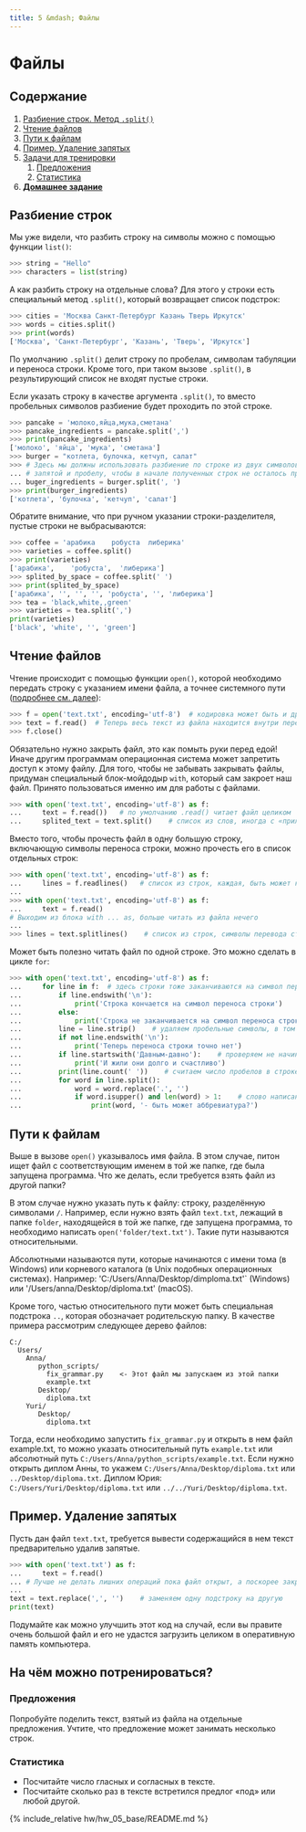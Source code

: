 ```yaml
---
title: 5 &mdash; Файлы
---
```


# Файлы

## Содержание

1. [Разбиение строк. Метод `.split()`](#разбиение-строк)
1. [Чтение файлов](#чтение-файлов)
1. [Пути к файлам](#пути-к-файлам)
1. [Пример. Удаление запятых](#пример-удаление-запятых)
1. [Задачи для тренировки](#на-чём-можно-потренироваться)
    1. [Предложения](#предложения)
    1. [Статистика](#статистика)
2. [**Домашнее задание**](#домашнее-задание)


## Разбиение строк

Мы уже видели, что разбить строку на символы можно с помощью функции `list()`:

```python
>>> string = "Hello"
>>> characters = list(string)
```

А как разбить строку на отдельные слова? Для этого у строки есть специальный метод `.split()`, который возвращает список подстрок:

```python
>>> cities = 'Москва Санкт-Петербург Казань Тверь Иркутск'
>>> words = cities.split()
>>> print(words)
['Москва', 'Санкт-Петербург', 'Казань', 'Тверь', 'Иркутск']
```

По умолчанию `.split()` делит строку по пробелам, символам табуляции и переноса строки.
Кроме того, при таком вызове `.split()`, в результирующий список не входят пустые строки.

Если указать строку в качестве аргумента `.split()`, то вместо пробельных символов разбиение будет проходить по этой строке.

```python
>>> pancake = 'молоко,яйца,мука,сметана'
>>> pancake_ingredients = pancake.split(',')
>>> print(pancake_ingredients)
['молоко', 'яйца', 'мука', 'сметана']
>>> burger = "котлета, булочка, кетчуп, салат"
>>> # Здесь мы должны использовать разбиение по строке из двух символов:
... # запятой и пробелу, чтобы в начале полученных строк не осталось пробелов:
... buger_ingredients = burger.split(', ')
>>> print(burger_ingredients)
['котлета', 'булочка', 'кетчуп', 'салат']
```

Обратите внимание, что при ручном указании строки-разделителя, пустые строки не выбрасываются:

```python
>>> coffee = 'арабика    робуста  либерика'
>>> varieties = coffee.split()
>>> print(varieties)
['арабика',    'робуста',  'либерика']
>>> splited_by_space = coffee.split(' ')
>>> print(splited_by_space)
['арабика', '', '', '', 'робуста', '', 'либерика']
>>> tea = 'black,white,,green'
>>> varieties = tea.split(',')
print(varieties)
['black', 'white', '', 'green']
```

## Чтение файлов

Чтение происходит с помощью функции `open()`, которой необходимо передать строку с указанием имени файла, а точнее системного пути ([подробнее см. далее](#Пути-к-файлам)):

```python
>>> f = open('text.txt', encoding='utf-8')  # кодировка может быть и другой, но с UTF-8 работать приятнее
>>> text = f.read()  # Теперь весь текст из файла находится внутри переменной text
>>> f.close()
```

Обязательно нужно закрыть файл, это как помыть руки перед едой! Иначе другим программам операционная система может запретить доступ к этому файлу. Для того, чтобы не забывать закрывать файлы, придуман специальный блок-мойдодыр `with`, который сам закроет наш файл. Принято пользоваться именно им для работы с файлами.

```python
>>> with open('text.txt', encoding='utf-8') as f:
...     text = f.read())   # по умолчанию .read() читает файл целиком
...     splited_text = text.split()    # список из слов, иногда с «прилипшими» знаками препинания
```

Вместо того, чтобы прочесть файл в одну большую строку, включающую символы переноса строки, можно прочесть его в список отдельных строк:

```python
>>> with open('text.txt', encoding='utf-8') as f:
...     lines = f.readlines()   # список из строк, каждая, быть может кроме последней, заканчивается символом переноса строки
...
>>> with open('text.txt', encoding='utf-8') as f:
...     text = f.read()
# Выходим из блока with ... as, больше читать из файла нечего
...
>>> lines = text.splitlines()    # список из строк, символы перевода строки отброшены
```

Может быть полезно читать файл по одной строке. Это можно сделать в цикле `for`:

```python
>>> with open('text.txt', encoding='utf-8') as f:
...     for line in f:  # здесь строки тоже заканчиваются на символ переноса строки
...         if line.endswith('\n'):
...             print('Строка кончается на символ переноса строки')
...         else:
...             print('Строка не заканчивается на символ переноса строки')
...         line = line.strip()    # удаляем пробельные символы, в том числе перенос строки, сначала и сконца строки
...         if not line.endswith('\n'):
...             print('Теперь переноса строки точно нет')
...         if line.startswith('Давным-давно'):    # проверяем не начинается ли строка с данной строки
...             print('И жили они долго и счастливо')
...         print(line.count(' '))    # считаем число пробелов в строке
...         for word in line.split():
...             word = word.replace('.', '')
...             if word.isupper() and len(word) > 1:    # слово написано заглавными буквами, .islower() - наоборот
...                 print(word, '- быть может аббревиатура?')
```

## Пути к файлам

Выше в вызове `open()` указывалось имя файла. В этом случае, питон ищет файл с соответствующим именем в той же папке, где была запущена программа. Что же делать, если требуется взять файл из другой папки?

В этом случае нужно указать путь к файлу: строку, разделённую символами `/`. Например, если нужно взять файл `text.txt`, лежащий в папке `folder`, находящейся в той же папке, где запущена программа, то необходимо написать `open('folder/text.txt')`. Такие пути называются относительными.

Абсолютными называются пути, которые начинаются с имени тома (в Windows) или корневого каталога (в Unix подобных операционных системах). Например: 'C:/Users/Anna/Desktop/dimploma.txt'` (Windows) или '/Users/anna/Desktop/diploma.txt' (macOS).

Кроме того, частью относительного пути может быть специальная подстрока `..`, которая обозначает родительскую папку. В качестве примера рассмотрим следующее дерево файлов:

```
C:/
  Users/
    Anna/
       python_scripts/
         fix_grammar.py    <- Этот файл мы запускаем из этой папки
         example.txt
       Desktop/
         diploma.txt
    Yuri/
       Desktop/
         diploma.txt
```

Тогда, если необходимо запустить `fix_grammar.py` и открыть в нем файл example.txt, то можно указать относительный путь `example.txt` или абсолютный путь `C:/Users/Anna/python_scripts/example.txt`. Если нужно открыть диплом Анны, то укажем `C:/Users/Anna/Desktop/diploma.txt` или `../Desktop/diploma.txt`. Диплом Юрия: `C:/Users/Yuri/Desktop/diploma.txt` или `../../Yuri/Desktop/diploma.txt`.


## Пример. Удаление запятых

Пусть дан файл `text.txt`, требуется вывести содержащийся в нем текст предварительно удалив запятые.

```python
>>> with open('text.txt') as f:
...     text = f.read()
... # Лучше не делать лишних операций пока файл открыт, а поскорее закрыть его
...
text = text.replace(',', '')    # заменяем одну подстроку на другую
print(text)
```

Подумайте как можно улучшить этот код на случай, если вы правите очень большой файл и его не удастся загрузить целиком в оперативную память компьютера.

## На чём можно потренироваться?

### Предложения
Попробуйте поделить текст, взятый из файла на отдельные предложения. Учтите, что предложение может занимать несколько строк.

### Статистика
* Посчитайте число гласных и согласных в тексте.
* Посчитайте сколько раз в тексте встретился предлог «под» или любой другой.

<!-- ====================================================================== -->

{% include_relative hw/hw_05_base/README.md %}

